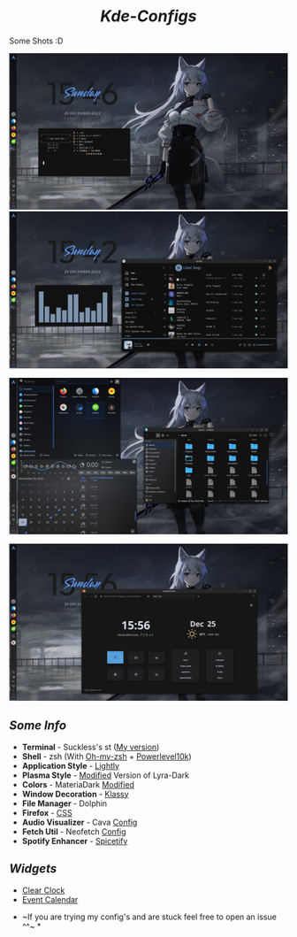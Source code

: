 <div align="center">

# *Kde-Configs*

</div>

Some Shots :D

<img src='Screenshots/2.png'>

<img src='Screenshots/3.png'>

![img](Screenshots/4.png)

![img](Screenshots/5.png)

## *Some Info*
+ **Terminal** - Suckless's st ([My version](https://github.com/ryuJin25/Kde-Configs/tree/main/ST))
+ **Shell** - zsh (With [Oh-my-zsh](https://ohmyz.sh/) + [Powerlevel10k](https://github.com/romkatv/powerlevel10k))
+ **Application Style** - [Lightly](https://github.com/Luwx/Lightly)
+ **Plasma Style** - [Modified](https://github.com/ryuJin25/Kde-Configs/tree/main/Plasma-Style) Version of Lyra-Dark
+ **Colors** - MateriaDark [Modified](https://github.com/ryuJin25/Kde-Configs/tree/main/Color-Schemes)
+ **Window Decoration** - [Klassy](https://github.com/paulmcauley/klassy)
+ **File Manager** - Dolphin
+ **Firefox** - [CSS](https://github.com/ryuJin25/Kde-Configs/tree/main/Firefox)
+ **Audio Visualizer** - Cava [Config](https://github.com/ryuJin25/Kde-Configs/tree/main/.Config/Cava)
+ **Fetch Util** - Neofetch [Config](https://github.com/ryuJin25/Kde-Configs/tree/main/.Config/Neofetch)
+ **Spotify Enhancer** - [Spicetify](https://spicetify.app/docs/advanced-usage/installation/)

## *Widgets*
+ [Clear Clock](https://github.com/qewer33/ClearClock)
+ [Event Calendar](https://store.kde.org/p/998901/)

* ~If you are trying my config's and are stuck feel free to open an issue ^^~ *

